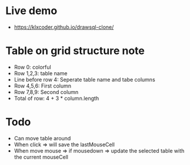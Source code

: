 # Live demo

- https://klxcoder.github.io/drawsql-clone/

# Table on grid structure note

  - Row 0: colorful
  - Row 1,2,3: table name
  - Line before row 4: Seperate table name and tabe columns
  - Row 4,5,6: First column
  - Row 7,8,9: Second column
  - Total of row: 4 + 3 * column.length

# Todo

  + Can move table around
  + When click => will save the lastMouseCell
  + When move mouse => if mousedown => update the selected table with the current mouseCell